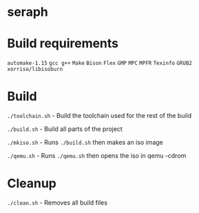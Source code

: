 # seraph

# Build requirements
`automake-1.15`
`gcc g++`
`Make`
`Bison`
`Flex`
`GMP`
`MPC`
`MPFR`
`Texinfo`
`GRUB2`
`xorriso/libisoburn`

# Build
`./toolchain.sh` - Build the toolchain used for the rest of the build

`./build.sh` - Build all parts of the project

`./mkiso.sh` - Runs `./build.sh` then makes an iso image

`./qemu.sh` - Runs `./qemu.sh` then opens the iso in qemu -cdrom

# Cleanup
`./clean.sh` - Removes all build files
